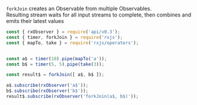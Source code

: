 <!--
name:		
title:		forkJoin
pageTitle:	forkJoin — RxJS function example + marble diagram
desc:		Creates an Observable from multiple Observables. Resulting stream waits for all input streams to complete, then combines and emits their latest values
docsUrl:	https://rxjs.dev/api/index/function/forkJoin
-->

`forkJoin` creates an Observable from multiple Observables.  
Resulting stream waits for all input streams to complete, then combines and emits their latest values

```js
const { rxObserver } = require('api/v0.3');
const { timer, forkJoin } = require('rxjs');
const { mapTo, take } = require('rxjs/operators');


const a$ = timer(10).pipe(mapTo('a'));
const b$ = timer(5, 5).pipe(take(3));

const result$ = forkJoin([ a$, b$ ]);

a$.subscribe(rxObserver('a$'));
b$.subscribe(rxObserver('b$'));
result$.subscribe(rxObserver('forkJoin(a$, b$)'));

```
